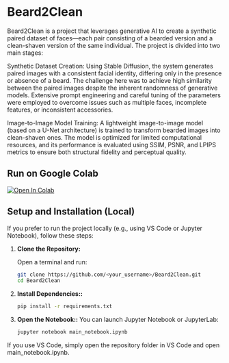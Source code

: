 # Beard2Clean

Beard2Clean is a project that leverages generative AI to create a synthetic paired dataset of faces—each pair consisting of a bearded version and a clean-shaven version of the same individual. The project is divided into two main stages:

Synthetic Dataset Creation:
Using Stable Diffusion, the system generates paired images with a consistent facial identity, differing only in the presence or absence of a beard. The challenge here was to achieve high similarity between the paired images despite the inherent randomness of generative models. Extensive prompt engineering and careful tuning of the parameters were employed to overcome issues such as multiple faces, incomplete features, or inconsistent accessories.

Image-to-Image Model Training:
A lightweight image-to-image model (based on a U-Net architecture) is trained to transform bearded images into clean-shaven ones. The model is optimized for limited computational resources, and its performance is evaluated using SSIM, PSNR, and LPIPS metrics to ensure both structural fidelity and perceptual quality.

## Run on Google Colab

[![Open In Colab](https://colab.research.google.com/assets/colab-badge.svg)](https://colab.research.google.com/drive/YOUR_NOTEBOOK_LINK)

## Setup and Installation (Local)

If you prefer to run the project locally (e.g., using VS Code or Jupyter Notebook), follow these steps:

1. **Clone the Repository:**

   Open a terminal and run:

   ```bash
   git clone https://github.com/<your_username>/Beard2Clean.git
   cd Beard2Clean

2. **Install Dependencies::**
   ```bash
   pip install -r requirements.txt

3. **Open the Notebook::**
   You can launch Jupyter Notebook or JupyterLab:
   ```bash
   jupyter notebook main_notebook.ipynb

If you use VS Code, simply open the repository folder in VS Code and open main_notebook.ipynb.
   
